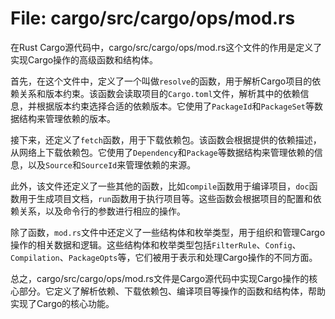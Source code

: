 # File: cargo/src/cargo/ops/mod.rs

在Rust Cargo源代码中，cargo/src/cargo/ops/mod.rs这个文件的作用是定义了实现Cargo操作的高级函数和结构体。

首先，在这个文件中，定义了一个叫做`resolve`的函数，用于解析Cargo项目的依赖关系和版本约束。该函数会读取项目的`Cargo.toml`文件，解析其中的依赖信息，并根据版本约束选择合适的依赖版本。它使用了`PackageId`和`PackageSet`等数据结构来管理依赖的版本。

接下来，还定义了`fetch`函数，用于下载依赖包。该函数会根据提供的依赖描述，从网络上下载依赖包。它使用了`Dependency`和`Package`等数据结构来管理依赖的信息，以及`Source`和`SourceId`来管理依赖的来源。

此外，该文件还定义了一些其他的函数，比如`compile`函数用于编译项目，`doc`函数用于生成项目文档，`run`函数用于执行项目等。这些函数会根据项目的配置和依赖关系，以及命令行的参数进行相应的操作。

除了函数，`mod.rs`文件中还定义了一些结构体和枚举类型，用于组织和管理Cargo操作的相关数据和逻辑。这些结构体和枚举类型包括`FilterRule`、`Config`、`Compilation`、`PackageOpts`等，它们被用于表示和处理Cargo操作的不同方面。

总之，cargo/src/cargo/ops/mod.rs文件是Cargo源代码中实现Cargo操作的核心部分。它定义了解析依赖、下载依赖包、编译项目等操作的函数和结构体，帮助实现了Cargo的核心功能。

